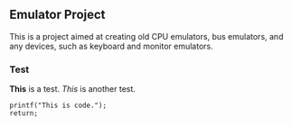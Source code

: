 ## Emulator Project

This is a project aimed at creating old CPU emulators,
bus emulators, and any devices, such as keyboard and
monitor emulators.

### Test

**This** is a test. *This* is another test.

    printf("This is code.");
    return;


